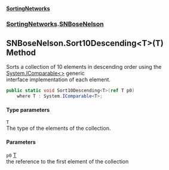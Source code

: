 #### [SortingNetworks](index.md 'index')
### [SortingNetworks](SortingNetworks.md 'SortingNetworks').[SNBoseNelson](SortingNetworks_SNBoseNelson.md 'SortingNetworks.SNBoseNelson')
## SNBoseNelson.Sort10Descending&lt;T&gt;(T) Method
Sorts a collection of 10 elements in descending order using the [System.IComparable&lt;&gt;](https://docs.microsoft.com/en-us/dotnet/api/System.IComparable-1 'System.IComparable`1') generic  
interface implementation of each element.  
```csharp
public static void Sort10Descending<T>(ref T p0)
    where T : System.IComparable<T>;
```
#### Type parameters
<a name='SortingNetworks_SNBoseNelson_Sort10Descending_T_(T)_T'></a>
`T`  
The type of the elements of the collection.
  
#### Parameters
<a name='SortingNetworks_SNBoseNelson_Sort10Descending_T_(T)_p0'></a>
`p0` [T](SortingNetworks_SNBoseNelson_Sort10Descending_T_(T).md#SortingNetworks_SNBoseNelson_Sort10Descending_T_(T)_T 'SortingNetworks.SNBoseNelson.Sort10Descending&lt;T&gt;(T).T')  
the reference to the first element of the collection
  
